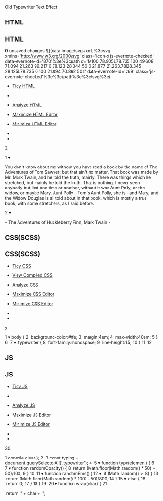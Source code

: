 Old Typewriter Text Effect

## HTML

## HTML

**0** unsaved changes ![](data:image/svg+xml,%3csvg xmlns='http://www.w3.org/2000/svg' class='icon-x js-evernote-checked' data-evernote-id='870'%3e%3cpath d='M100 78.905L78.735 100 49.608 71.094 21.263 99.217 0 78.123 28.344 50 0 21.877 21.263.78l28.345 28.125L78.735 0 100 21.094 70.862 50z' data-evernote-id='269' class='js-evernote-checked'%3e%3c/path%3e%3c/svg%3e)

- [Tidy HTML](https://codepen.io/chris22smith/pen/VOamoe#0)

-

- [Analyze HTML](https://codepen.io/chris22smith/pen/VOamoe#0)
- [Maximize HTML Editor](https://codepen.io/chris22smith/pen/VOamoe#0)
- [Minimize HTML Editor](https://codepen.io/chris22smith/pen/VOamoe#0)

-
-

2

1
▾

<p  class="typewriter">You don't know about me without you have read a book by the name of The Adventures of Tom Sawyer; but that ain't no matter. That book was made by Mr. Mark Twain, and he told the truth, mainly. There was things which he stretched, but mainly he told the truth. That is nothing. I never seen anybody but lied one time or another, without it was Aunt Polly, or the widow, or maybe Mary. Aunt Polly - Tom's Aunt Polly, she is - and Mary, and the Widow Douglas is all told about in that book, which is mostly a true book, with some stretchers, as I said before.</p>

2
▾
<p  class="typewriter">- The Adventures of Huckleberry Finn, Mark Twain -</p>

## CSS(SCSS)

## CSS(SCSS)

- [Tidy CSS](https://codepen.io/chris22smith/pen/VOamoe#0)
- [View Compiled CSS](https://codepen.io/chris22smith/pen/VOamoe#0)
- [Analyze CSS](https://codepen.io/chris22smith/pen/VOamoe#0)
- [Maximize CSS Editor](https://codepen.io/chris22smith/pen/VOamoe#0)
- [Minimize CSS Editor](https://codepen.io/chris22smith/pen/VOamoe#0)

-
-

​x

1
▾
body {
2
 background-color:#ffe;
3
 margin:4em;
4
 max-width:40em;
5
}
6
​
7
▾
.typewriter {
8
 font-family:monospace;
9
 line-height:1.5;
10
}
11
​
12
​

## JS

## JS

- [Tidy JS](https://codepen.io/chris22smith/pen/VOamoe#0)

-

- [Analyze JS](https://codepen.io/chris22smith/pen/VOamoe#0)
- [Maximize JS Editor](https://codepen.io/chris22smith/pen/VOamoe#0)
- [Minimize JS Editor](https://codepen.io/chris22smith/pen/VOamoe#0)

-
-

30

1
console.clear();
2
​
3
const  typing  =  document.querySelectorAll('.typewriter');
4
​
5
▾
function  type(element) {
6
​
7
▾
function  randomOpacity() {
8
 return (Math.floor(Math.random() *  50) +  50)/100;
9
}
10
​
11
▾
function  randomEms() {
12
▾
 if (Math.random() >  .8) {
13
 return (Math.floor(Math.random() *  100) -  50)/800;
14
}
15
▾
 else {
16
   return  0;
17
}
18
}
19
​
20
▾
function  wrap(char) {
21

 return  '<span style="opacity:'  +  randomOpacity() +  '; text-shadow:'  +  randomEms() +  'em '  +  randomEms() +  'em currentColor;">'  +  char  +  '</span>';